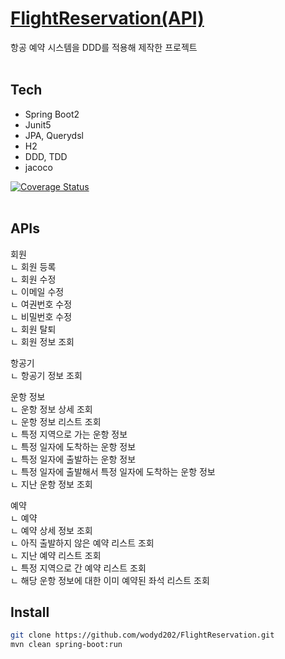 # <a href="https://wodyd202.github.io/FlightReservation/flightReservation.html">FlightReservation(API)</a>
항공 예약 시스템을 DDD를 적용해 제작한 프로젝트
<br><br>


## Tech
- Spring Boot2
- Junit5
- JPA, Querydsl
- H2
- DDD, TDD
- jacoco

<a href="https://coveralls.io/jobs/91758654"><img src="https://s3.amazonaws.com/assets.coveralls.io/badges/coveralls_87.svg" alt="Coverage Status" /></a>
<br/><br/>

## APIs
회원<br/>
  ㄴ 회원 등록<br/>
  ㄴ 회원 수정<br/>
	ㄴ 이메일 수정<br/>
	ㄴ 여권번호 수정<br/>
	ㄴ 비밀번호 수정<br/>
  ㄴ 회원 탈퇴<br/>
  ㄴ 회원 정보 조회<br/>

항공기<br/>
  ㄴ 항공기 정보 조회<br/>

운항 정보<br/>
  ㄴ 운항 정보 상세 조회<br/>
  ㄴ 운항 정보 리스트 조회<br/>
	ㄴ 특정 지역으로 가는 운항 정보<br/>
	ㄴ 특정 일자에 도착하는 운항 정보<br/>
	ㄴ 특정 일자에 출발하는 운항 정보<br/>
	ㄴ 특정 일자에 출발해서 특정 일자에 도착하는 운항 정보<br/>
	ㄴ 지난 운항 정보 조회<br/>

예약<br/>
  ㄴ 예약<br/>
  ㄴ 예약 상세 정보 조회<br/>
  ㄴ 아직 출발하지 않은 예약 리스트 조회<br/>
  ㄴ 지난 예약 리스트 조회<br/>
  ㄴ 특정 지역으로 간 예약 리스트 조회<br/>
  ㄴ 해당 운항 정보에 대한 이미 예약된 좌석 리스트 조회<br/>

## Install
```sh
git clone https://github.com/wodyd202/FlightReservation.git
mvn clean spring-boot:run
```
